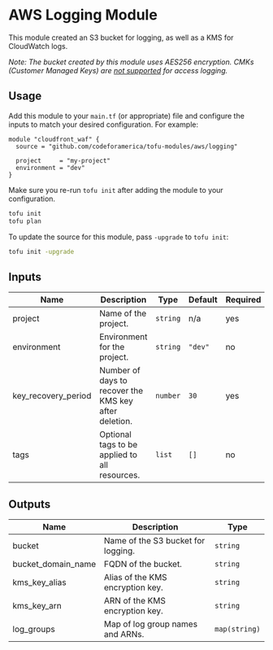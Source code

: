 # AWS Logging Module

This module created an S3 bucket for logging, as well as a KMS for CloudWatch
logs.

_Note: The bucket created by this module uses AES256 encryption. CMKs (Customer
Managed Keys) are [not supported] for access logging._

## Usage

Add this module to your `main.tf` (or appropriate) file and configure the inputs
to match your desired configuration. For example:

```hcl
module "cloudfront_waf" {
  source = "github.com/codeforamerica/tofu-modules/aws/logging"

  project     = "my-project"
  environment = "dev"
}
```

Make sure you re-run `tofu init` after adding the module to your configuration.

```bash
tofu init
tofu plan
```

To update the source for this module, pass `-upgrade` to `tofu init`:

```bash
tofu init -upgrade
```

## Inputs

| Name                | Description                                           | Type     | Default | Required |
|---------------------|-------------------------------------------------------|----------|---------|----------|
| project             | Name of the project.                                  | `string` | n/a     | yes      |
| environment         | Environment for the project.                          | `string` | `"dev"` | no       |
| key_recovery_period | Number of days to recover the KMS key after deletion. | `number` | `30`    | yes      |
| tags                | Optional tags to be applied to all resources.         | `list`   | `[]`    | no       |

## Outputs

| Name               | Description                        | Type          |
|--------------------|------------------------------------|---------------|
| bucket             | Name of the S3 bucket for logging. | `string`      |
| bucket_domain_name | FQDN of the bucket.                | `string`      |
| kms_key_alias      | Alias of the KMS encryption key.   | `string`      |
| kms_key_arn        | ARN of the KMS encryption key.     | `string`      |
| log_groups         | Map of log group names and ARNs.   | `map(string)` |

[not supported]: https://repost.aws/knowledge-center/s3-server-access-log-not-delivered
